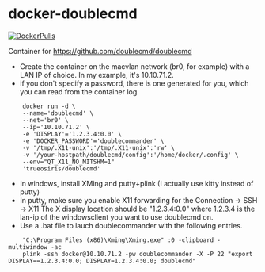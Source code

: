# docker-doublecmd

[![DockerPulls](https://img.shields.io/docker/pulls/trueosiris/doublecmd.svg)](https://dockerhub.com/trueosiris/doublecmd) 

Container for https://github.com/doublecmd/doublecmd


- Create the container on the macvlan network (br0, for example) with a LAN IP of choice. In my example, it's 10.10.71.2.
- if you don't specify a password, there is one generated for you, which you can read from the container log.

```
    docker run -d \
    --name='doublecmd' \
    --net='br0' \
    --ip='10.10.71.2' \
    -e 'DISPLAY'='1.2.3.4:0.0' \
    -e 'DOCKER_PASSWORD'='doublecommander' \
    -v '/tmp/.X11-unix':'/tmp/.X11-unix':'rw' \
    -v '/your-hostpath/doublecmd/config':'/home/docker/.config' \
    --env="QT_X11_NO_MITSHM=1" 
    'trueosiris/doublecmd'
```

- In windows, install XMing and putty+plink (I actually use kitty instead of putty)
- In putty, make sure you enable X11 forwarding for the Connection -> SSH -> X11
  The X display location should be "1.2.3.4:0.0" where 1.2.3.4 is the lan-ip of the windowsclient you want to use doublecmd on.
- Use a .bat file to lauch doublecommander with the following entries.
```
    "C:\Program Files (x86)\Xming\Xming.exe" :0 -clipboard -multiwindow -ac
    plink -ssh docker@10.10.71.2 -pw doublecommander -X -P 22 "export DISPLAY==1.2.3.4:0.0; DISPLAY=1.2.3.4:0.0; doublecmd"
```
